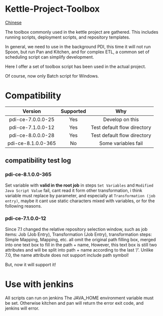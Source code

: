 # Kettle-Project-Toolbox

[Chinese](README_ZH.md)

The toolbox commonly used in the kettle project are gathered.
This includes running scripts, deployment scripts, and repository templates.

In general, we need to use in the background PDI, this time it will not run Spoon, but run Pan and Kitchen, and for complex ETL, a common set of scheduling script can simplify development.

Here I offer a set of toolbox script has been used in the actual project.

Of course, now only Batch script for Windows.



# Compatibility


| Version | Supported | Why |
|:-----:|:-----:|:-----:|
| pdi-ce-7.0.0.0-25 | Yes | Develop on this |
| pdi-ce-7.1.0.0-12 | Yes | Test default flow directory |
| pdi-ce-8.0.0.0-28 | Yes | Test default flow directory |
| pdi-ce-8.1.0.0-365 | No | Some variables fail |

## compatibility test log

### pdi-ce-8.1.0.0-365

Set variable with **valid in the root job** in steps `Set Variables` and `Modified Java Script Value` fail,
cant read it form other transformation,
i think variable must replace by parameter,
and especially at `Transformation (job entry)`,
maybe it cant use static characters mixed with variables, or for the following reasons.


### pdi-ce-7.1.0.0-12

Since 7.1 changed the relative repository selection window, 
such as job items: Job (Job Entry), Transformation (Job Entry),
transformation steps: Simple Mapping, Mapping, etc. 
all omit the original path filling box, merged into one text box to fill in the path + name,
However, this text box is still two attributes and will be split into path + name according to the last ‘/’. 
Unlike 7.0, the name attribute does not support include path symbol!

But, now it will support it!


# Use with jenkins

All scripts can run on jenkins
The JAVA_HOME environment variable must be set.
Otherwise kitchen and pan will return the error exit code, and jenkins will error.
